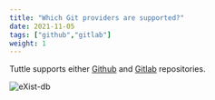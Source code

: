 ```yaml
---
title: "Which Git providers are supported?"
date: 2021-11-05
tags: ["github","gitlab"]
weight: 1
---
```


Tuttle supports either [Github](https://github.com) and [Gitlab](https://about.gitlab.com/) repositories.

![eXist-db](/tuttle-doc/images/types.png)
